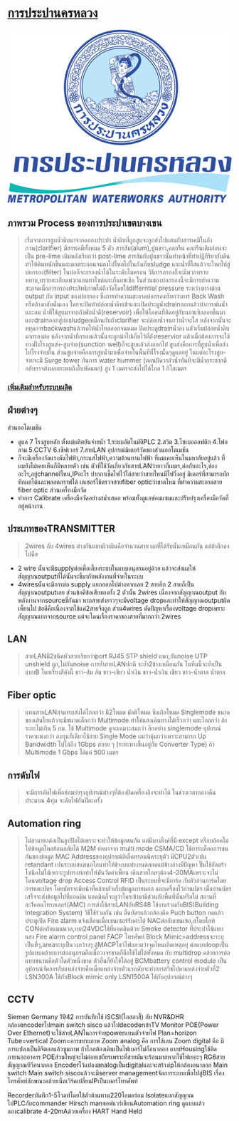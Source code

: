 # [การประปานครหลวง](https://www.mwa.co.th)
![mwa](https://github.com/farmsarayu/HW2/blob/master/PNOHT600627001002301.jpg)

## ภาพรวม Process ของการประปาเขตบางเขน

> เริ่มจากการสูบน้ำดิบมาจากคลองประปา น้ำดิบที่ถูกสูบจะถูกส่งไปผสมกับสารเคมีในถังกวน(clarifier) มีสารเคมีทั้งหมด 5 ตัว สารส้ม(alum),ปูนขาว,คลอรีน คลอรีนเติมก่อนจะเป็น pre-lime เติมหลังเรียกว่า post-lime สารส้มกับปูนขาวนั้นทำหน้าที่ทำปฏิกิริยากับดินทำให้ดินหนักขึ้นและตกตระกอนจมลงไปไหลไปในถังเก็บsludge และน้ำที่ใสแล้วจะไหลไปสู่บ่อกรอง(filter) ในบ่อก็จะกรองน้ำได้ในระดับไมครอน วิธีการกรองก็จะมีพวกทรายหยาบ,ทรายละเอียดพวกแอนทาไซต์และก็นอซเซิล ในส่วนของบ่อกรองนี้จะมีการทำความสะอาดเมื่อการกรองประสิทธิภาพไม่ถึงวัดโดยใช้differntial pressure ระหว่างทางด้าน output กับ input ของบ่อกรอง ซึ่งการทำความสะอาดบ่อกรองเรียกว่าการ Back Wash หรือล้างกลับนั่นเอง โดยจะปิดท่าปล่อยน้ำดิบเข้าและเปิดประตูน้ำdrainออกแล้วทำการพ่นน้ำและลม น้ำที่ใช้สูบมาจากถังพักน้ำดี(reservoir) เพื่อให้โคลนที่ติดอยู่กับนอซเซิลลอยขึ้นมา และdrainออกสู่บ่อsludgeเหมือนกับถังclarifier จะปล่อยน้ำจนกว่าน้ำจะใส หลังจากนั้นจะหยุดการbackwashแล้วรอให้น้ำไหลออกจนหมด ปิดประตูdrainน้ำลง แลัวเริ่มปล่อยน้ำดิบมากรองต่อ หลังจากน้ำที่กรองแล้วนั้นจะถูกนำไปเก็บไว้ที่ถังreservior แล้วเมื่อต้องการจะใช้ทางฝั่งโรงสูบส่ง-สูบจ่าย(sunction well)ก็จะสูบแล้วส่งออกไป สูบส่งคือการที่สูบน้ำเพื่อส่งไปโรงจ่ายอื่น ส่วนสูบจ่ายคือการสูบน้ำมาเพื่อจ่ายในพื้นที่ที่โรงนั้นๆดูแลอยู่ ในแต่ละโรงสูบ-จ่ายจะมี Surge tower กันการ water hummer (ตอนปิดวาล์วน้ำทันทีจะมีน้ำกระชากตีกลับอาจส่งผลกระทบถึงใบพัดแตก) สูง 1 เมตรจะส่งไปได้ไกล 1 กิโลเมตร

### **[เพิ่มเติมสำหรับระบบผลิต](http://www.hydrotek.co.th/watertreatment-plant/)**

## ฝ่ายต่างๆ
ส่วนออโตเมชัน
+ ดูแล 7 โรงสูบหลัก ตั้งแต่ผลิตยันจ่ายน้ำ 1.ระบบอัตโนมัติPLC 2.สวิต 3.ไซเบอออฟติก 4.ไฟอลาม 5.CCTV 6.เซิฟเวอร์ 7.สายLAN
อุปกรณ์มิเตอร์วัดของส่วนออโตเมชัน
+ ก็จะมีเครื่องวัดแรงดันไฟฟ้า,กระแสไฟฟ้า,ความต้านทานไฟฟ้า ที่ผมเคยเห็นในมหาลัยอยู่แล้ว ที่ผมยังไม่เคยเห็นก็มีหลายตัว เช่น ตัวที่ใช้วัดเกี่ยวกับสายLANว่ายาวกี่เมตร,ต่อกับอะไร,ช่องอะไร,อยู่channelไหน,IPอะไร ปากกาเช็คไฟไว้ไล่สายว่าสายไหนมีไฟวิ่งอยู่ มิเตอร์ที่สามารถบักทึกผลได้และพลอตกราฟได้ เลเซอร์ใช้ตรวจสายfiber opticว่าขาดไหม ที่ทำความสะอาดสาย fiber optic
ส่วนเครื่องมือวัด
+ ทำการ Calibrate เครื่องมือวัดอย่างสม่ำเสมอ พร้อมทั้งดูแลซ่อมแซมและปรับปรุงเครื่องมือวัดที่อยู่หน้างาน

## ประเภทของTRANSMITTER
>2wires กับ 4wires ต่างกันแบบผิวเผินคือจำนวนสาย ผลที่ได้รับนั้นเหมือนกัน แต่ถ้าลึกลงไปคือ 
+ 2 wire นั้นจะมีsupplyต่อเพื่อเลี้ยงระบบในแบบอนุกรมอยู่ด้วย แล้วจะส่งผลให้สัญญาณoutputที่ได้นั้นจะขี่มากับพลังงานที่จ่ายในระบบ 
+ 4wiresนั้นจะมีการต่อ supply แยกออกไปต่างหากเลย 2 สายอีก 2 สายก็เป็นสัญญาณoutputเลย 
ส่วนข้อดีข้อเสียของทั้ง 2 ตัวนั้น 2wires เนื่องจากสัญญาณoutput กับ พลังงานจากsourceขี่กันมา หากสายส่งยาวๆจะมีvoltage dropและทำให้สัญญาณoutputผิดเพี้ยนไป ข้อดีคือเนื่องจากใช้แค่2สายจึงถูก ส่วน4wires ตัดปัญหาเรื่องvoltage dropเพราะสัญญาณแยกจากsource แต่จะโดนเรื่องราคาของสายที่มากกว่า 2wires

## LAN
>สายLANมี2ชนิดหัวสายเรียกว่าport RJ45 STP shield แพง,กันnoise UTP unshield ถูก,ไม่กันnoise การย้ำสายLANปกติ จะย้ำ2ข้างเหมือนกัน ในทีมนี้จะย้ำเป็นแบบB โดยเรียงสีดังนี้ ขาว-ส้ม ส้ม ขาว-เขียว น้ำเงิน ขาว-น้ำเงิน เขียว ขาว-น้ำตาล น้ำตาล 

## Fiber optic
>แทนสายLANสามารถส่งได้ไกลกว่า มี2โหมด มัลติโหมด ซิงเกิลโหมด Singlemode ขนาดของเส้นใยแก้วจะมีขนาดเล็กกว่า Multimode ทำให้แสงเดินทางได้เร็วกว่า และไกลกว่า  ถ้าระยะไม่เกิน 5 กม. ใช้ Multimode ดูจะเหมาะสมกว่า อีกอย่าง singlemode อุปกรณ์ราคาแพงกว่า
ลงทุนทีเดียวใช้สาย Single Mode ผมว่าคุ้มกว่าเพราะสามารถ Up Bandwidth ไปได้ถึง 1Gbps สบาย ๆ (ระยะทางขึ้นอยู่กับ Converter Type) ถ้า Multimode 1 Gbps ได้แค่ 500 เมตร
## การดับไฟ
>จะมีการดับไฟเพื่อซ่อมบำรุงอุปกรณ์ต่างๆที่ต้องปิดเครื่องถึงจะทำได้ ในช่วงเวลากลางคืนประมาณ 4ทุ่ม จะดับไฟกันปีละครั้ง
## Automation ring
>ไม่สามารถต่อเป็นลูปปิดได้เพราะจะทำให้ข้อมูลชนกัน แต่มีบางลิ้งค์ที่มี except หรือบล้อคไม่ให้ข้อมูลไหลย้อนกลับได้
M2M ย่อมาจาก multi mode
CSMA/CD ใช้การบล็อคการชนกันของข้อมูล
MAC Addressของอุปกรณ์อิเล็คทรอนนิคระบุตัว
มีCPU2ตัวเปน retandant
เปนระบบสแตนอโลนทำให้ข้างบนทำงานตลอดแม้ข้างล่างมีปัญหา
ปั๊มใช้อัลตร้าโซนิคไม่ได้เพราะรูปทรงท่อทำให้มันวัดค่าเพี้ยน
เดินสายไกลๆต้อง4-20MAเพราะจะไม่โดนvoltage drop
Access Control
RFID เป็นระบบที่จะมีการ์ด กับตัวอ่านการ์ดโดยการแตะบัตร โดยบัตรจะมีหน้าที่คล้ายตัวเก็บข้อมูลภายนอก และเครื่องไว้อ่านบัตร เมื่ออ่านบัตรเสร็จจะส่งข้อมูลไปที่แอดมิน แอดมินก็จะดูว่าใครเข้ามามีส่วนกับพื้นที่นั้นหรือไม่ 
สถานที่ละ1คอนโทรลเลอร์(AMC)
การส่งใช้สายLANกับRS48
ใช้งานร่วมกับBIS(Building Integration System)
วิธีใช้ร่วมกัน เช่น ติ้ดบัตรแล้วกล้องติด
Puch button กดแล้วประตูเปิด
Fire alarm แจ้งเตือนเมื่อเซนเซอร์รับค่าได้
NACต่อกับเซนเซอ,สโตบไลท์
CONต่อกับแมนนวล,เบล24VDCใช้ที่แอดมินด้วย
Smoke detector ที่ประปาใช้แบบแสง
Fire alarm control panel FACP
โทรศัพท์
Block Mimic=addressจะระบุเป็นที่ๆ,areaระบุเป็นวงกว้างๆ
ตู้MACPโชว์ไฟอลามว่าจุดไหนเกิดเหตุอยุ่
ต่อแบบloopเป็นรูปแบบคล้ายการต่ออนุกรมคือเมื่อวงจรขาดก็คือใช้ไม่ได้ทั้งหมด กับ multidrop คล้ายการต่อแบบขนานคือตัวใดตัวหนึ่งขาด ตัวอื่นก็ยังใช้ได้อยู่
BCMbattery control module เป็นอุปกรณ์จัดการกับแหล่งจ่ายคือเมื่อแหล่งจ่ายตัวแรกดับจะทำการสวิชไปหาแหล่งจ่ายตัวที่2
LSN300A ใช้กับBlock mimic only
LSN1500A ใช้กับอุปกรณ์ต่างๆ
 
## CCTV
Siemen Germany 1942
การบันทึกใช้ iSCSI(ไอสกาสี้) กับ NVR&DHR
กล้องencoderไปmain switch sisco แล้วไปdecoderเข้าTV Monitor
POE(Power Over Ethernet)จะใช้สายLANในการจ่ายpowerแทนตัวจ่ายไฟ
Plan=horizon
Tube=vertical
Zoom=การขยายภาพ
Zoom analog คือ การใช้เลน
Zoom digital คือ มีการแปลงเป็นดิจิตอลแล้วซูมภาพ
ถ้าไกลต้องเดินเป็นไฟเบอร์ไม่ก็อนาลอก
แบบHousingใช้ติดภายนอกอาคาร
POEส่วนใหญ่จะไม่ค่อยเสถียรเพราะที่สายมันจะร้อนมากหากใช้ไฟเยอะๆ
RG6สายสัญญาณทีวีอนาลอก
Encoderไว้แปลงanalogเป็นdigitalและจะสร้างipให้กล้องอนาลอก
Main switch
Main switch siscoแล้วจะมีserver managementจัดการระบบเพื่อไปสู่BIS
เรื่องโทรศัพท์ลักษณะคล้ายเน็ตเวิร์คเปลี่ยนIPเป็นเบอร์โทรศัพท์

Recorderบันทึก1-5โวลท์โดยใช้ตัวต้านทาน220โอมคร่อม
IsolateแยกสัญญาณไปPLCกับcommander
Hirsch manซอฟแวร์เขียนAutomation ring
ดูแบบแล้วลองcalibrate 4-20mAด้วยเครื่อง HART Hand Held
